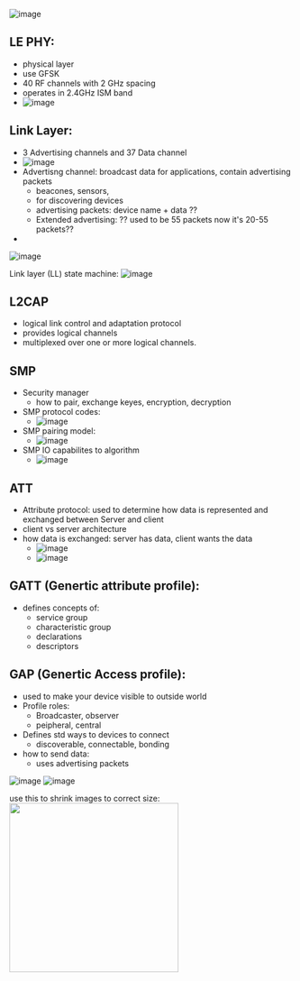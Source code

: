 

![image](https://user-images.githubusercontent.com/42329930/225172132-58009dc9-4f2a-413e-bf77-3c70baf3397f.png)








## LE PHY: 
- physical layer
- use GFSK
- 40 RF channels with 2 GHz spacing
- operates in 2.4GHz ISM band
- ![image](https://user-images.githubusercontent.com/42329930/225172644-c7568182-0afc-4472-91ff-f1e8d1f28e8d.png)


## Link Layer: 
- 3 Advertising channels and 37 Data channel
- ![image](https://user-images.githubusercontent.com/42329930/225172752-fe2424c6-e5e6-48e4-83c9-cbcb29028e92.png)
- Advertisng channel: broadcast data for applications, contain advertising packets
  - beacones, sensors,
  - for discovering devices
  - advertising packets: device name + data ??
  - Extended advertising: ?? used to be 55 packets now it's 20-55 packets??
- 

![image](https://user-images.githubusercontent.com/42329930/225173358-b5cbfd10-880e-454b-aad1-ba7939cb094e.png)

Link layer (LL) state machine: 
![image](https://user-images.githubusercontent.com/42329930/225173829-a34ec3b8-89b9-42a4-99d8-6461f7d62b01.png)


## L2CAP
- logical link control and adaptation protocol
- provides logical channels
- multiplexed over one or more logical channels.

## SMP
- Security manager
  - how to pair, exchange keyes, encryption, decryption 
- SMP protocol codes:
  - ![image](https://user-images.githubusercontent.com/42329930/225174610-d7d9b310-7f94-4e5a-8237-935095cfa636.png)
- SMP pairing model:
  - ![image](https://user-images.githubusercontent.com/42329930/225174670-1c78e9ac-3619-401d-9d2d-578dda4c79db.png)
- SMP IO capabilites to algorithm
  - ![image](https://user-images.githubusercontent.com/42329930/225175000-ad31e266-7d18-41d3-966d-afa1a617c3a1.png)
 

## ATT
- Attribute protocol: used to determine how data is represented and exchanged between Server and client
- client vs server architecture
- how data is exchanged: server has data, client wants the data
  - ![image](https://user-images.githubusercontent.com/42329930/225175290-cb907808-4d49-4088-bec4-e6f93aa12fa7.png)
  - ![image](https://user-images.githubusercontent.com/42329930/225175346-655b428c-d005-4ccc-ab92-c377a19056ca.png)


## GATT (Genertic attribute profile):
- defines concepts of:
  - service group
  - characteristic group
  - declarations
  - descriptors



## GAP (Genertic Access profile):
- used to make your device visible to outside world
- Profile roles:
  - Broadcaster, observer
  - peipheral, central  
- Defines std ways to devices to connect
  - discoverable, connectable, bonding    
- how to send data:
  - uses advertising packets

![image](https://user-images.githubusercontent.com/42329930/225177747-8fc16e83-0808-4eaf-af23-a928ea44d5df.png)
![image](https://user-images.githubusercontent.com/42329930/225177805-05d3dd41-c195-45d1-b791-913ff4c00882.png)







use this to shrink images to correct size:
<img src="https://user-images.githubusercontent.com/42329930/219544055-1ae474f8-1950-4d32-8dec-5c100b24f336.png" width="300">
